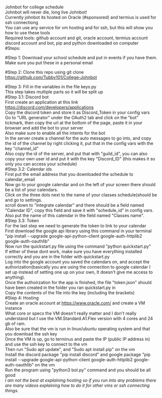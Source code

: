 Johnbot for college schedule<br />
Johnbot will never die, long live Johnbot!<br />
Currently johnbot its hosted on Oracle (#sponsored) and termius is used for ssh connectiong<br />
You can use any service for vm hosting and for ssh, but this will show you how to use these tools <br />
Required tools: github account and git, oracle account, termius account discord account and bot, pip and python downloaded on computer<br />
#Steps:<br />

#Step 1: Download your school schedule and put in events if you have them.
Make sure you put these in a personal email<br />

#Step 2: Clone this repo using git clone https://github.com/Tubby101/College-Johnbot<br />

#Step 3: Fill in the variables in the file keys.py <br />
This step takes multiple parts so it will be split up<br />
#Step 3.1: Discord bot<br />
First create an application at this link https://discord.com/developers/applications<br />
Copy the discord token and store it as Discord_Token in your config vars<br />
Go to "URL generator" under the OAuth2 tab and click on the "bot" tickmark, then copy the url at the bottom of the page, paste it in your browser and add the bot to your server<br />
Also make sure to enable all the intents for the bot<br />
In the server create a channel for the auto messages to go into, and copy the id of the channel by right clicking it, put that in the config vars with the key "channel_id"<br />
Also copy the id of the server, and put that with "guild_id", you can also copy your own user id and put it with the key "Discord_ID" (this makes it so only you can access your schedule)<br />
#Step 3.2: Calendar ids<br />
First put the email address that you downloaded the schedule to calendar_email<br />
Now go to your google calendar and on the left of your screen there should be a list of your calendars.<br />
Click on the three dots next to the name of your classes schedule(should be and go to settings.<br />
scroll down to "integrate calendar" and there should be a field named "Calendar ID", copy this field and save it with "schedule_id" in config vars.<br />
Also put the name of this calendar in the field named "Classes name". <br />
#Step 3.3: Token<br />
For the last step we need to generate the token to link to your calendar<br />
First download the google api library using this command in your terminal "pip install --upgrade google-api-python-client google-auth-httplib2 google-auth-oauthlib"<br />
Now run the quickstart.py file using the command "python quickstart.py"<br />
If either of these dont work, make sure you have everything installed correctly and you are in the folder with quickstart.py<br />
Log into the google account you saved the calendars on, and accept the authorization(basically you are using the connection to google calendar I set up instead of setting one up on your own, It doesn't give me access to anything).<br />
Once the authoirzation for the app is finished, the file "token.json" should have been created in the folder you ran quickstart.py in<br />
Copy the contents of the file into the key (including the brackets)<br />
#Step 4: Hosting<br />
Create an oracle account at https://www.oracle.com/ and create a VM instance<br />
What core or specs the VM doesn't really matter and I don't really understand but I use the VM.Standard.A1.Flex version with 4 cores and 24 gb of ram. <br />
Also be sure that the vm is run in linux/ubuntu operating system and that you download the ssh key<br />
Once the VM is up, go to terminus and paste the IP (public IP address in) and use the ssh key to connect to the vm<br />
Then run "Sudo apt update", and "Sudo apt install pip" on the vm<br />
Install the discord package "pip install discord" and google package "pip install --upgrade google-api-python-client google-auth-httplib2 google-auth-oauthlib" on the vm<br />
Run the program using "python3 bot.py" command and you should be all good<br />
*I am not the best at explaining hosting so if you run into any problems there are many videos explaining how to do it for other vms or ssh connecting things.*<br />
